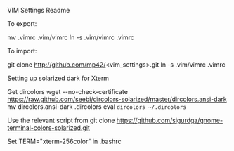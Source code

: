VIM Settings Readme

To export:

mv .vimrc .vim/vimrc
ln -s .vim/vimrc .vimrc

To import:

git clone http://github.com/mp42/<vim_settings>.git
ln -s .vim/vimrc .vimrc

Setting up solarized dark for Xterm

Get dircolors
wget --no-check-certificate https://raw.github.com/seebi/dircolors-solarized/master/dircolors.ansi-dark
mv dircolors.ansi-dark .dircolors
eval `dircolors ~/.dircolors`

Use the relevant script from git clone https://github.com/sigurdga/gnome-terminal-colors-solarized.git

Set TERM="xterm-256color" in .bashrc

